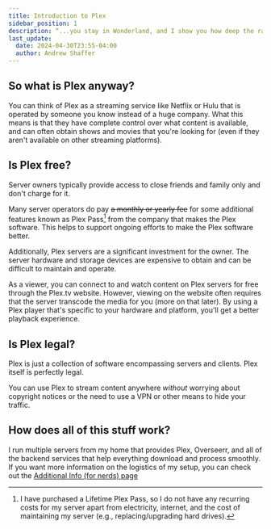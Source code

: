 ```yaml
---
title: Introduction to Plex
sidebar_position: 1
description: “...you stay in Wonderland, and I show you how deep the rabbit hole goes.”
last_update:
  date: 2024-04-30T23:55-04:00
  author: Andrew Shaffer
---
```


## So what is Plex anyway?

You can think of Plex as a streaming service like Netflix or Hulu that is operated by someone you know instead of a huge company. What this means is that they have complete control over what content is available, and can often obtain shows and movies that you're looking for (even if they aren't available on other streaming platforms).

## Is Plex free?

Server owners typically provide access to close friends and family only and don't charge for it.

Many server operators do pay ~~a monthly or yearly fee~~ for some additional features known as Plex Pass[^1] from the company that makes the Plex software. This helps to support ongoing efforts to make the Plex software better.

Additionally, Plex servers are a significant investment for the owner. The server hardware and storage devices are expensive to obtain and can be difficult to maintain and operate.

As a viewer, you can connect to and watch content on Plex servers for free through the Plex.tv website. However, viewing on the website often requires that the server transcode the media for you (more on that later). By using a Plex player that's specific to your hardware and platform, you'll get a better playback experience.

## Is Plex legal?

Plex is just a collection of software encompassing servers and clients. Plex itself is perfectly legal.

You can use Plex to stream content anywhere *without* worrying about copyright notices or the need to use a VPN or other means to hide your traffic.

## How does all of this stuff work?

I run multiple servers from my home that provides Plex, Overseerr, and all of the backend services that help everything download and process smoothly. If you want more information on the logistics of my setup, you can check out the [Additional Info (for nerds) page](/info-for-nerds)

[^1]: I have purchased a Lifetime Plex Pass, so I do not have any recurring costs for my server apart from electricity, internet, and the cost of maintaining my server (e.g., replacing/upgrading hard drives).
